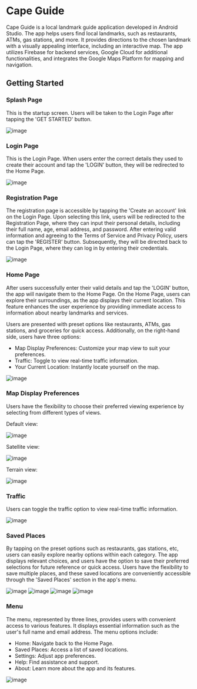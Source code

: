 # Cape Guide
Cape Guide is a local landmark guide application developed in Android Studio. The app helps users find local landmarks, such as restaurants, ATMs, gas stations, and more. It provides directions to the chosen landmark with a visually appealing interface, including an interactive map. The app utilizes Firebase for backend services, Google Cloud for additional functionalities, and integrates the Google Maps Platform for mapping and navigation.

## Getting Started

### Splash Page
This is the startup screen. Users will be taken to the Login Page after tapping the 'GET STARTED' button.

![image](https://github.com/basgbasg/test/assets/133644970/5b082041-5a44-4e4e-97ad-9ea0f3413ae9)

### Login Page
This is the Login Page. When users enter the correct details they used to create their account and tap the 'LOGIN' button, they will be redirected to the Home Page.

![image](https://github.com/basgbasg/test/assets/133644970/fd1d58be-984d-461d-a95c-f0c4157af827)

### Registration Page
The registration page is accessible by tapping the 'Create an account' link on the Login Page. Upon selecting this link, users will be redirected to the Registration Page, where they can input their personal details, including their full name, age, email address, and password. After entering valid information and agreeing to the Terms of Service and Privacy Policy, users can tap the 'REGISTER' button. Subsequently, they will be directed back to the Login Page, where they can log in by entering their credentials. 

![image](https://github.com/basgbasg/test/assets/133644970/3102ac6b-8834-433e-8814-b45aee165bec)

### Home Page
After users successfully enter their valid details and tap the 'LOGIN' button, the app will navigate them to the Home Page. On the Home Page, users can explore their surroundings, as the app displays their current location. This feature enhances the user experience by providing immediate access to information about nearby landmarks and services. 

Users are presented with preset options like restaurants, ATMs, gas stations, and groceries for quick access. Additionally, on the right-hand side, users have three options:
- Map Display Preferences: Customize your map view to suit your preferences.
- Traffic: Toggle to view real-time traffic information.
- Your Current Location: Instantly locate yourself on the map.

![image](https://github.com/basgbasg/test/assets/133644970/e1b586c5-4182-49a8-b9e3-02f9eed6d723)

### Map Display Preferences
Users have the flexibility to choose their preferred viewing experience by selecting from different types of views.

Default view:                                                                                          

![image](https://github.com/basgbasg/test/assets/133644970/d723c515-559c-423f-8cc2-9a9cabe889dc)    

Satellite view:

![image](https://github.com/basgbasg/test/assets/133644970/2d4cef56-e6de-459e-8211-d0bbff1a2144)

Terrain view:

![image](https://github.com/basgbasg/test/assets/133644970/da9de4ad-0c8d-4b32-b3ee-5351f40300db)

### Traffic
Users can toggle the traffic option to view real-time traffic information.

![image](https://github.com/basgbasg/test/assets/133644970/96b534fc-84a1-4392-bd00-ee13431f0353)


### Saved Places
By tapping on the preset options such as restaurants, gas stations, etc, users can easily explore nearby options within each category. The app displays relevant choices, and users have the option to save their preferred selections for future reference or quick access. Users have the flexibility to save multiple places, and these saved locations are conveniently accessible through the 'Saved Places' section in the app's menu.

![image](https://github.com/basgbasg/test/assets/133644970/8e476e3c-d8f0-481a-a2a3-9caa1b58ed25) ![image](https://github.com/basgbasg/test/assets/133644970/823bbc3a-c873-4adb-8c9c-8b6fb226a31b)  ![image](https://github.com/basgbasg/test/assets/133644970/9143c704-35d1-4748-917f-ea5f2f899afe) ![image](https://github.com/basgbasg/test/assets/133644970/eb20aa14-f12c-4a84-906a-9897b1dad17e)

### Menu
The menu, represented by three lines, provides users with convenient access to various features. It displays essential information such as the user's full name and email address. The menu options include:

- Home: Navigate back to the Home Page.
- Saved Places: Access a list of saved locations.
- Settings: Adjust app preferences.
- Help: Find assistance and support.
- About: Learn more about the app and its features.

![image](https://github.com/basgbasg/test/assets/133644970/c3203a43-1385-40af-a278-325b067fb279)


